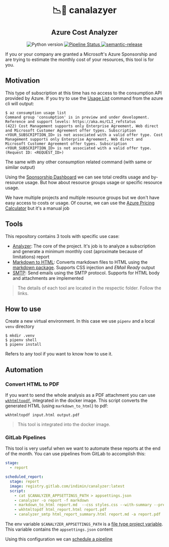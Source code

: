 <h1 align="center" style="border-bottom: none;">📉📝 canalazyer</h1>
<h2 align="center">Azure Cost Analyzer</h2>
<p align="center">
  <a >
    <img alt="Python version" src="https://img.shields.io/badge/python-3.8-blue">
  </a>
  <a href="https://gitlab.com/indimin/canalyzer/-/commits/main">
    <img alt="Pipeline Status" src="https://gitlab.com/indimin/canalyzer/badges/main/pipeline.svg">
  </a>
  <a href="https://github.com/semantic-release/semantic-release">
    <img alt="semantic-release" src="https://img.shields.io/badge/%20%20%F0%9F%93%A6%F0%9F%9A%80-semantic--release-e10079.svg">
  </a>
</p>

If you or your company are granted a Microsoft's Azure Sponsorship and are trying to estimate the monthly cost of your resources, this tool is for you.

## Motivation

This type of subscription at this time has no access to the consumption API provided by Azure. If you try to use the [Usage List](https://docs.microsoft.com/en-us/cli/azure/consumption/usage?view=azure-cli-latest) command from the azure cli will output:

```
$ az consumption usage list
Command group 'consumption' is in preview and under development. Reference and support levels: https://aka.ms/CLI_refstatus
(422) Cost Management supports only Enterprise Agreement, Web direct and Microsoft Customer Agreement offer types. Subscription <YOUR_SUBSCRIPTION_ID> is not associated with a valid offer type. Cost Management supports only Enterprise Agreement, Web direct and Microsoft Customer Agreement offer types. Subscription <YOUR_SUBSCRIPTION_ID> is not associated with a valid offer type. (Request ID: <REQUEST_ID>)
```

The same with any other consumption related command (with same or similar output)

Using the [Sponsorship Dashboard](https://www.microsoftazuresponsorships.com/Usage) we can see total credits usage and by-resource usage. But how about resource groups usage or specific resource usage.

We have multiple projects and multiple resource groups but we don't have easy access to costs or usage. Of course, we can use the [Azure Pricing Calculator](https://azure.microsoft.com/en-us/pricing/calculator/) but it's a manual job

## Tools

This repository contains 3 tools with specific use case:

- [Analyzer](canalyzer/analyzer/README.md): The core of the project. It's job is to analyze a subscription and generate a minimum monthly cost (aproximate because of limitations) report
- [Markdown to HTML](canalyzer/markdown_to_html/README.md): Converts markdown files to HTML using the [markdown package](https://python-markdown.github.io/). Supports CSS injection and _EMail Ready_ output
- [SMTP](canalyzer/smtp/README.md): Send emails using the SMTP protocol. Supports for HTML body and attachments are implemented

> The details of each tool are located in the respectic folder. Follow the links.

## How to use

Create a new virtual environment. In this case we use `pipenv` and a local `venv` directory

```
$ mkdir .venv
$ pipenv shell
$ pipenv install
```

Refers to any tool if you want to know how to use it.

## Automation

### Convert HTML to PDF

If you want to send the whole analysis as a PDF attachment you can use [`wkhtmltopdf`](https://wkhtmltopdf.org/), integrated in the docker image. This script converts the generated HTML (using `markdown_to_html`) to pdf:

```
wkhtmltopdf input.html output.pdf
```

> This tool is integrated into the docker image.

### GitLab Pipelines

This tool is very useful when we want to automate these reports at the end of the month. You can use pipelines from GitLab to accomplish this:

```yml
stage:
  - report

scheduled_report:
  stage: report
  image: registry.gitlab.com/indimin/canalyzer:latest
  script:
    - cat $CANALYZER_APPSETTINGS_PATH > appsettings.json
    - canalyzer -o report -f markdown
    - markdown_to_html report.md  --css styles.css --with-summary --premailer -o html_report
    - wkhtmltopdf html_report.html report.pdf
    - canalyzer_smtp html_report_summary.html report.md -a report.pdf
```

The env variable `$CANALYZER_APPSETTINGS_PATH` is a [file type project variable](https://docs.gitlab.com/ee/ci/variables/#cicd-variable-types). This variable contains the `appsettings.json` content

Using this configuration we can [schedule a pipeline](https://docs.gitlab.com/ee/ci/pipelines/schedules.html)
